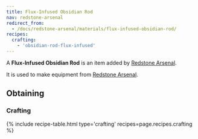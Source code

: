 ```yaml
---
title: Flux-Infused Obsidian Rod
nav: redstone-arsenal
redirect_from:
  - /docs/redstone-arsenal/materials/flux-infused-obsidian-rod/
recipes:
  crafting:
    - 'obsidian-rod-flux-infused'
---
```


A **Flux-Infused Obsidian Rod** is an item added by [Redstone Arsenal](/docs/redstone-arsenal/).

It is used to make equipment from [Redstone Arsenal](/docs/redstone-arsenal/).

Obtaining
---------

### Crafting
{% include recipe-table.html type='crafting' recipes=page.recipes.crafting %}
